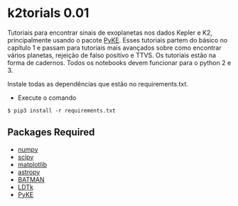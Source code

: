# k2torials 0.01

Tutoriais para encontrar sinais de exoplanetas nos dados Kepler e K2, principalmente usando o pacote [PyKE](https://pyke.keplerscience.org/install.html). Esses tutoriais partem do básico no capítulo 1 e passam para tutoriais mais avançados sobre como encontrar vários planetas, rejeição de falso positivo e TTVS. Os tutoriais estão na forma de cadernos. Todos os notebooks devem funcionar para o python 2 e 3.

Instale todas as dependências que estão no requirements.txt.

- Execute o comando

```
$ pip3 install -r requirements.txt

```
## Packages Required

* [numpy](https://numpy.org/)
* [scipy](https://www.scipy.org/)
* [matplotlib](https://matplotlib.org/)
* [astropy](https://www.astropy.org/)
* [BATMAN](https://astro.uchicago.edu/~kreidberg/batman/installation.html)
* [LDTk](https://github.com/hpparvi/ldtk)
* [PyKE](https://github.com/keplerGO/PyKE)
